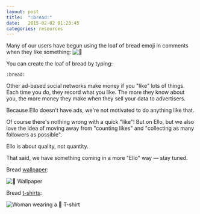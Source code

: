 ```yaml
---
layout: post
title:  ":bread:"
date:   2015-02-02 01:23:45
categories: resources
---
```

Many of our users have begun using the loaf of bread emoji in comments when they like something: ![:bread:](https://d2r3yqi5wwm1w7.cloudfront.net/images/emoji/unicode/1f35e.png)

You can create the loaf of bread by typing:

```
:bread:
```

Other ad-based social networks make money if you "like" lots of things. Each time you do, they record what you like. The more they know about you, the more money they make when they sell your data to advertisers.

Because Ello doesn't have ads, we're not motivated to do anything like that.

Of course there's nothing wrong with a quick "like"! But on Ello, but we also love the idea of moving away from "counting likes" and "collecting as many followers as possible".

Ello is about quality, not quantity.

That said, we have something coming in a more "Ello" way — stay tuned.

Bread [wallpaper](https://ello.co/wtf/post/wallpapers):

![:bread: Wallpaper](https://d324imu86q1bqn.cloudfront.net/uploads/asset/attachment/1877350/ello-xhdpi-66312e5a.jpg)

Bread [t-shirts](http://ello.threadless.com/#/product/bread/mens):

![Woman wearing a :bread: T-shirt](https://d324imu86q1bqn.cloudfront.net/uploads/asset/attachment/1877351/ello-xhdpi-c12a5128.jpg)
